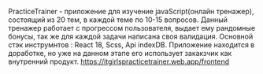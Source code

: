 PracticeTrainer - приложение для изучение javaScript(онлайн тренажер), состоящий из 20 тем, в каждой теме по 10-15 вопросов.
Данный тренажер работает с прогрессом пользователя, выдает ему рандомные бонусы, так же для каждой задачи написана своя валидация.
Основной стэк инструмнтов : React 18, Scss, Api indexDB. 
Приложение находится в доработке, но уже на данном этапе его использует закакзчик как внутренний продукт.
https://itgirlspracticetrainer.web.app/frontend

